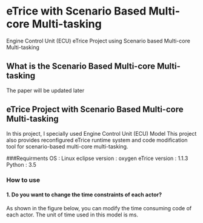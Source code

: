 # eTrice with Scenario Based Multi-core Multi-tasking
Engine Control Unit (ECU) eTrice Project using Scenario based Multi-core Multi-tasking

## What is the Scenario Based Multi-core Multi-tasking
The paper will be updated later

## eTrice Project with Scenario Based Multi-core Multi-tasking

In this project, I specially used Engine Control Unit (ECU) Model
This project also provides reconfigured eTrice runtime system and code modification tool for scenario-based multi-core multi-tasking.

###Requirments
OS : Linux
eclipse version : oxygen
eTrice version : 1.1.3
Python : 3.5

### How to use
#### 1. Do you want to change the time constraints of each actor?
As shown in the figure below, you can modify the time consuming code of each actor. The unit of time used in this model is ms.
